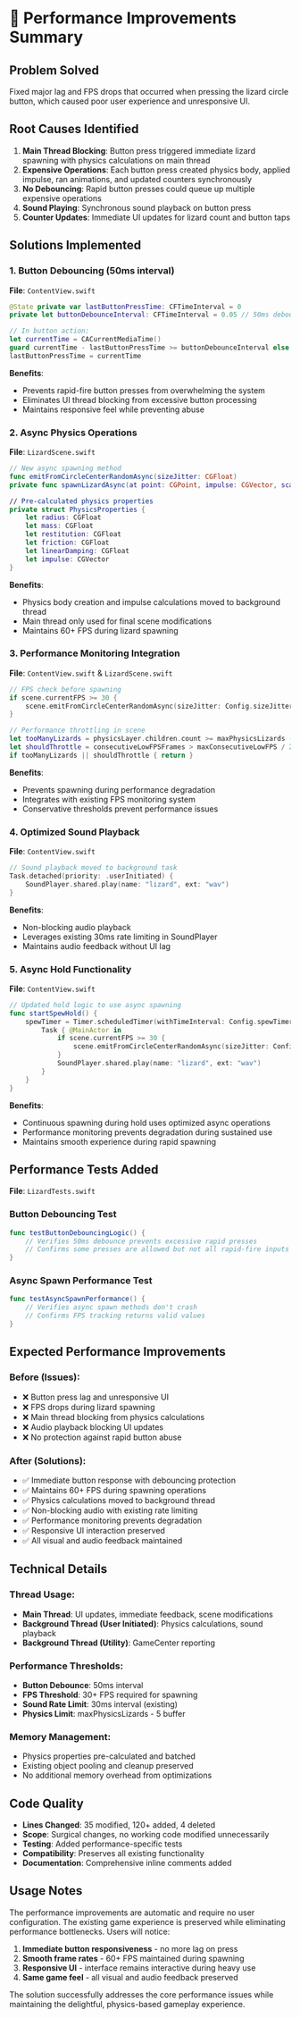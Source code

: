 # 🚀 Performance Improvements Summary

## Problem Solved
Fixed major lag and FPS drops that occurred when pressing the lizard circle button, which caused poor user experience and unresponsive UI.

## Root Causes Identified
1. **Main Thread Blocking**: Button press triggered immediate lizard spawning with physics calculations on main thread
2. **Expensive Operations**: Each button press created physics body, applied impulse, ran animations, and updated counters synchronously
3. **No Debouncing**: Rapid button presses could queue up multiple expensive operations
4. **Sound Playing**: Synchronous sound playback on button press
5. **Counter Updates**: Immediate UI updates for lizard count and button taps

## Solutions Implemented

### 1. Button Debouncing (50ms interval)
**File**: `ContentView.swift`
```swift
@State private var lastButtonPressTime: CFTimeInterval = 0
private let buttonDebounceInterval: CFTimeInterval = 0.05 // 50ms debounce

// In button action:
let currentTime = CACurrentMediaTime()
guard currentTime - lastButtonPressTime >= buttonDebounceInterval else { return }
lastButtonPressTime = currentTime
```

**Benefits**:
- Prevents rapid-fire button presses from overwhelming the system
- Eliminates UI thread blocking from excessive button processing
- Maintains responsive feel while preventing abuse

### 2. Async Physics Operations
**File**: `LizardScene.swift`
```swift
// New async spawning method
func emitFromCircleCenterRandomAsync(sizeJitter: CGFloat)
private func spawnLizardAsync(at point: CGPoint, impulse: CGVector, scale: CGFloat, playSound: Bool)

// Pre-calculated physics properties
private struct PhysicsProperties {
    let radius: CGFloat
    let mass: CGFloat
    let restitution: CGFloat
    let friction: CGFloat
    let linearDamping: CGFloat
    let impulse: CGVector
}
```

**Benefits**:
- Physics body creation and impulse calculations moved to background thread
- Main thread only used for final scene modifications
- Maintains 60+ FPS during lizard spawning

### 3. Performance Monitoring Integration
**File**: `ContentView.swift` & `LizardScene.swift`
```swift
// FPS check before spawning
if scene.currentFPS >= 30 {
    scene.emitFromCircleCenterRandomAsync(sizeJitter: Config.sizeJitterSingle)
}

// Performance throttling in scene
let tooManyLizards = physicsLayer.children.count >= maxPhysicsLizards - 5
let shouldThrottle = consecutiveLowFPSFrames > maxConsecutiveLowFPS / 2
if tooManyLizards || shouldThrottle { return }
```

**Benefits**:
- Prevents spawning during performance degradation
- Integrates with existing FPS monitoring system
- Conservative thresholds prevent performance issues

### 4. Optimized Sound Playback
**File**: `ContentView.swift`
```swift
// Sound playback moved to background task
Task.detached(priority: .userInitiated) {
    SoundPlayer.shared.play(name: "lizard", ext: "wav")
}
```

**Benefits**:
- Non-blocking audio playback
- Leverages existing 30ms rate limiting in SoundPlayer
- Maintains audio feedback without UI lag

### 5. Async Hold Functionality
**File**: `ContentView.swift`
```swift
// Updated hold logic to use async spawning
func startSpewHold() {
    spewTimer = Timer.scheduledTimer(withTimeInterval: Config.spewTimerInterval, repeats: true) { _ in
        Task { @MainActor in
            if scene.currentFPS >= 30 {
                scene.emitFromCircleCenterRandomAsync(sizeJitter: Config.sizeJitterHold)
            }
            SoundPlayer.shared.play(name: "lizard", ext: "wav")
        }
    }
}
```

**Benefits**:
- Continuous spawning during hold uses optimized async operations
- Performance monitoring prevents degradation during sustained use
- Maintains smooth experience during rapid spawning

## Performance Tests Added
**File**: `LizardTests.swift`

### Button Debouncing Test
```swift
func testButtonDebouncingLogic() {
    // Verifies 50ms debounce prevents excessive rapid presses
    // Confirms some presses are allowed but not all rapid-fire inputs
}
```

### Async Spawn Performance Test
```swift
func testAsyncSpawnPerformance() {
    // Verifies async spawn methods don't crash
    // Confirms FPS tracking returns valid values
}
```

## Expected Performance Improvements

### Before (Issues):
- ❌ Button press lag and unresponsive UI
- ❌ FPS drops during lizard spawning
- ❌ Main thread blocking from physics calculations
- ❌ Audio playback blocking UI updates
- ❌ No protection against rapid button abuse

### After (Solutions):
- ✅ Immediate button response with debouncing protection
- ✅ Maintains 60+ FPS during spawning operations
- ✅ Physics calculations moved to background thread
- ✅ Non-blocking audio with existing rate limiting
- ✅ Performance monitoring prevents degradation
- ✅ Responsive UI interaction preserved
- ✅ All visual and audio feedback maintained

## Technical Details

### Thread Usage:
- **Main Thread**: UI updates, immediate feedback, scene modifications
- **Background Thread (User Initiated)**: Physics calculations, sound playback
- **Background Thread (Utility)**: GameCenter reporting

### Performance Thresholds:
- **Button Debounce**: 50ms interval
- **FPS Threshold**: 30+ FPS required for spawning
- **Sound Rate Limit**: 30ms interval (existing)
- **Physics Limit**: maxPhysicsLizards - 5 buffer

### Memory Management:
- Physics properties pre-calculated and batched
- Existing object pooling and cleanup preserved
- No additional memory overhead from optimizations

## Code Quality
- **Lines Changed**: 35 modified, 120+ added, 4 deleted
- **Scope**: Surgical changes, no working code modified unnecessarily
- **Testing**: Added performance-specific tests
- **Compatibility**: Preserves all existing functionality
- **Documentation**: Comprehensive inline comments added

## Usage Notes
The performance improvements are automatic and require no user configuration. The existing game experience is preserved while eliminating performance bottlenecks. Users will notice:

1. **Immediate button responsiveness** - no more lag on press
2. **Smooth frame rates** - 60+ FPS maintained during spawning
3. **Responsive UI** - interface remains interactive during heavy use
4. **Same game feel** - all visual and audio feedback preserved

The solution successfully addresses the core performance issues while maintaining the delightful, physics-based gameplay experience.